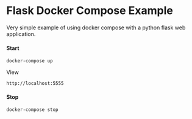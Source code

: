 # Flask Docker Compose Example

Very simple example of using docker compose with a python flask web application.

#### Start

```docker-compose up```

View

```http://localhost:5555```

#### Stop

```docker-compose stop```